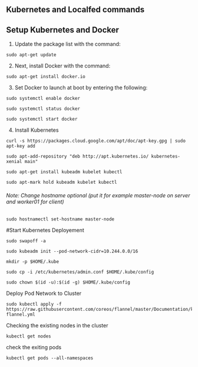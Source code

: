 ## Kubernetes and Localfed commands
## Setup Kubernetes and Docker

1. Update the package list with the command:

```
sudo apt-get update
```
2. Next, install Docker with the command:
```
sudo apt-get install docker.io
```
3. Set Docker to launch at boot by entering the following:
```
sudo systemctl enable docker
```
```
sudo systemctl status docker
```
```
sudo systemctl start docker
```
4. Install Kubernetes
```
curl -s https://packages.cloud.google.com/apt/doc/apt-key.gpg | sudo apt-key add
```
```
sudo apt-add-repository "deb http://apt.kubernetes.io/ kubernetes-xenial main"
```
```
sudo apt-get install kubeadm kubelet kubectl
```
```
sudo apt-mark hold kubeadm kubelet kubectl
```
###### Note: Change hostname optional (put it for example master-node on server and worker01 for client)
```
sudo hostnamectl set-hostname master-node
```
#Start Kubernetes Deployement
```
sudo swapoff -a
```
```
sudo kubeadm init --pod-network-cidr=10.244.0.0/16
```
```
mkdir -p $HOME/.kube
```
```
sudo cp -i /etc/kubernetes/admin.conf $HOME/.kube/config
```
```
sudo chown $(id -u):$(id -g) $HOME/.kube/config
```
Deploy Pod Network to Cluster
```
sudo kubectl apply -f https://raw.githubusercontent.com/coreos/flannel/master/Documentation/kube-flannel.yml
```
Checking the existing nodes in the cluster
```
kubectl get nodes
```
check the exiting pods
```
kubectl get pods --all-namespaces
```
